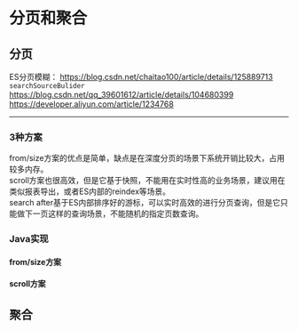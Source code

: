 

# 分页和聚合  

## 分页
<!-- 


https://blog.csdn.net/weixin_60934893/article/details/128047090
-->

ES分页模糊： https://blog.csdn.net/chaitao100/article/details/125889713
`searchSourceBulider` https://blog.csdn.net/qq_39601612/article/details/104680399
https://developer.aliyun.com/article/1234768



---

### 3种方案  
from/size方案的优点是简单，缺点是在深度分页的场景下系统开销比较大，占用较多内存。  
scroll方案也很高效，但是它基于快照，不能用在实时性高的业务场景，建议用在类似报表导出，或者ES内部的reindex等场景。  
search after基于ES内部排序好的游标，可以实时高效的进行分页查询，但是它只能做下一页这样的查询场景，不能随机的指定页数查询。  

### Java实现  
#### from/size方案
<!-- 

https://baijiahao.baidu.com/s?id=1761877932511729098&wfr=spider&for=pc

-->

#### scroll方案
<!-- 

https://blog.csdn.net/weixin_60934893/article/details/128047090
-->


## 聚合 
<!-- 



聚合(aggregations)
https://blog.csdn.net/napoay/article/details/56279658
-->



